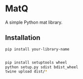 # MatQ

A simple Python mat library.

## Installation

```bash
pip install your-library-name


pip install setuptools wheel
python setup.py sdist bdist_wheel
twine upload dist/*